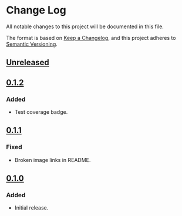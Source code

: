 # Change Log

All notable changes to this project will be documented in this file.

The format is based on [Keep a Changelog](https://keepachangelog.com/en/1.0.0/),
and this project adheres to [Semantic Versioning](https://semver.org/spec/v2.0.0.html).

## [Unreleased]

## [0.1.2] 
### Added
- Test coverage badge.

## [0.1.1] 
### Fixed
- Broken image links in README.

## [0.1.0] 
### Added
- Initial release.

[Unreleased]: https://github.com/letsar/binder/compare/v0.1.2...HEAD
[0.1.2]: https://github.com/letsar/binder/compare/releases/tag/v0.1.2
[0.1.1]: https://github.com/letsar/binder/compare/releases/tag/v0.1.1
[0.1.0]: https://github.com/letsar/binder/compare/releases/tag/v0.1.0

